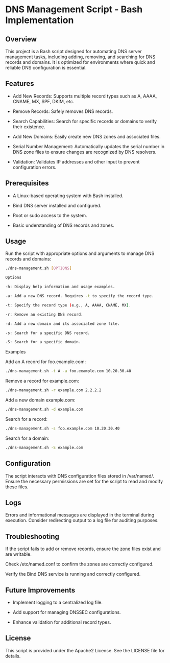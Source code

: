 # DNS Management Script - Bash Implementation

## Overview

This project is a Bash script designed for automating DNS server management tasks, including adding, removing, and searching for DNS records and domains. It is optimized for environments where quick and reliable DNS configuration is essential.

## Features

- Add New Records: Supports multiple record types such as A, AAAA, CNAME, MX, SPF, DKIM, etc.

- Remove Records: Safely removes DNS records.

- Search Capabilities: Search for specific records or domains to verify their existence.

- Add New Domains: Easily create new DNS zones and associated files.

- Serial Number Management: Automatically updates the serial number in DNS zone files to ensure changes are recognized by DNS resolvers.

- Validation: Validates IP addresses and other input to prevent configuration errors.

## Prerequisites

- A Linux-based operating system with Bash installed.

- Bind DNS server installed and configured.

- Root or sudo access to the system.

- Basic understanding of DNS records and zones.

## Usage

Run the script with appropriate options and arguments to manage DNS records and domains:
```bash
./dns-management.sh [OPTIONS]

Options

-h: Display help information and usage examples.

-a: Add a new DNS record. Requires -t to specify the record type.

-t: Specify the record type (e.g., A, AAAA, CNAME, MX).

-r: Remove an existing DNS record.

-d: Add a new domain and its associated zone file.

-s: Search for a specific DNS record.

-S: Search for a specific domain.
```

Examples

Add an A record for foo.example.com:
```bash
./dns-management.sh -t A -a foo.example.com 10.20.30.40
```

Remove a record for example.com:
```bash
./dns-management.sh -r example.com 2.2.2.2
```
Add a new domain example.com:
```bash
./dns-management.sh -d example.com
```
Search for a record:
```bash
./dns-management.sh -s foo.example.com 10.20.30.40
```
Search for a domain:
```bash
./dns-management.sh -S example.com
```

## Configuration

The script interacts with DNS configuration files stored in /var/named/. Ensure the necessary permissions are set for the script to read and modify these files.

## Logs

Errors and informational messages are displayed in the terminal during execution. Consider redirecting output to a log file for auditing purposes.

## Troubleshooting

If the script fails to add or remove records, ensure the zone files exist and are writable.

Check /etc/named.conf to confirm the zones are correctly configured.

Verify the Bind DNS service is running and correctly configured.

## Future Improvements

- Implement logging to a centralized log file.

- Add support for managing DNSSEC configurations.

- Enhance validation for additional record types.


## License

This script is provided under the Apache2 License. See the LICENSE file for details.


